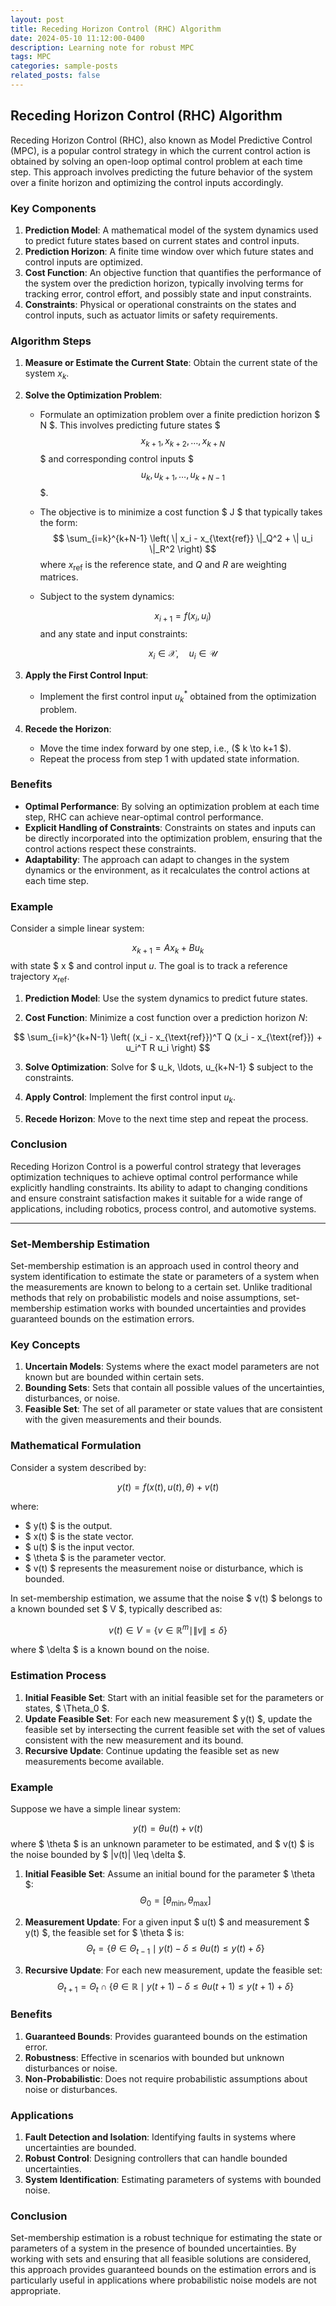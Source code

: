 ```yaml
---
layout: post
title: Receding Horizon Control (RHC) Algorithm
date: 2024-05-10 11:12:00-0400
description: Learning note for robust MPC
tags: MPC
categories: sample-posts
related_posts: false
---
```




## Receding Horizon Control (RHC) Algorithm

Receding Horizon Control (RHC), also known as Model Predictive Control (MPC), is a popular control strategy in which the current control action is obtained by solving an open-loop optimal control problem at each time step. This approach involves predicting the future behavior of the system over a finite horizon and optimizing the control inputs accordingly.

### Key Components

1. **Prediction Model**: A mathematical model of the system dynamics used to predict future states based on current states and control inputs.
2. **Prediction Horizon**: A finite time window over which future states and control inputs are optimized.
3. **Cost Function**: An objective function that quantifies the performance of the system over the prediction horizon, typically involving terms for tracking error, control effort, and possibly state and input constraints.
4. **Constraints**: Physical or operational constraints on the states and control inputs, such as actuator limits or safety requirements.

### Algorithm Steps

1. **Measure or Estimate the Current State**: Obtain the current state of the system  $x_k$.

2. **Solve the Optimization Problem**:

   - Formulate an optimization problem over a finite prediction horizon $ N $. This involves predicting future states $$$x_{k+1}, x_{k+2}, \ldots, x_{k+N} $$$ and corresponding control inputs $ $$ u_k, u_{k+1}, \ldots, u_{k+N-1} $$ $.

   - The objective is to minimize a cost function $ J $ that typically takes the form: 
     $$
     \sum_{i=k}^{k+N-1} \left( \| x_i - x_{\text{ref}} \|_Q^2 + \| u_i \|_R^2 \right)
     $$
     where  $x_{\text{ref}}$  is the reference state, and  $Q$ and  $R$ are weighting matrices.

   - Subject to the system dynamics: 

     $$
     x_{i+1} = f(x_i, u_i)
     $$
     and any state and input constraints: 

     $$
     x_i \in \mathcal{X}, \quad u_i \in \mathcal{U}
     $$

3. **Apply the First Control Input**:

   - Implement the first control input $u_k^*$ obtained from the optimization problem.

4. **Recede the Horizon**:

   - Move the time index forward by one step, i.e., ($ k \to k+1 $).
   - Repeat the process from step 1 with updated state information.

### Benefits

- **Optimal Performance**: By solving an optimization problem at each time step, RHC can achieve near-optimal control performance.
- **Explicit Handling of Constraints**: Constraints on states and inputs can be directly incorporated into the optimization problem, ensuring that the control actions respect these constraints.
- **Adaptability**: The approach can adapt to changes in the system dynamics or the environment, as it recalculates the control actions at each time step.

### Example

Consider a simple linear system:

$$
x_{k+1} = A x_k + B u_k
$$
with state $ x $ and control input  $u$. The goal is to track a reference trajectory  $x_{\text{ref}}$.

1. **Prediction Model**: Use the system dynamics to predict future states.

2. **Cost Function**: Minimize a cost function over a prediction horizon $N$:


$$
   \sum_{i=k}^{k+N-1} \left( (x_i - x_{\text{ref}})^T Q (x_i - x_{\text{ref}}) + u_i^T R u_i \right)
$$

3. **Solve Optimization**: Solve for  $ u_k, \ldots, u_{k+N-1} $   subject to the constraints.

4. **Apply Control**: Implement the first control input $u_k$.

5. **Recede Horizon**: Move to the next time step and repeat the process.

### Conclusion

Receding Horizon Control is a powerful control strategy that leverages optimization techniques to achieve optimal control performance while explicitly handling constraints. Its ability to adapt to changing conditions and ensure constraint satisfaction makes it suitable for a wide range of applications, including robotics, process control, and automotive systems.

----------------------------------------------------------------------------------------------------------------------------

### Set-Membership Estimation

Set-membership estimation is an approach used in control theory and system identification to estimate the state or parameters of a system when the measurements are known to belong to a certain set. Unlike traditional methods that rely on probabilistic models and noise assumptions, set-membership estimation works with bounded uncertainties and provides guaranteed bounds on the estimation errors.

### Key Concepts

1. **Uncertain Models**: Systems where the exact model parameters are not known but are bounded within certain sets.
2. **Bounding Sets**: Sets that contain all possible values of the uncertainties, disturbances, or noise.
3. **Feasible Set**: The set of all parameter or state values that are consistent with the given measurements and their bounds.

### Mathematical Formulation

Consider a system described by:

$$
y(t) = f(x(t), u(t), \theta) + v(t)
$$

where:

- $ y(t) $ is the output.
- $ x(t) $ is the state vector.
- $ u(t) $ is the input vector.
- $ \theta $ is the parameter vector.
- $ v(t) $ represents the measurement noise or disturbance, which is bounded.

In set-membership estimation, we assume that the noise $ v(t) $ belongs to a known bounded set $ V $, typically described as:

$$
v(t) \in V = \{ v \in \mathbb{R}^m \mid \| v \| \leq \delta \}
$$

where $ \delta $ is a known bound on the noise.

### Estimation Process

1. **Initial Feasible Set**: Start with an initial feasible set for the parameters or states, $ \Theta_0 $.
2. **Update Feasible Set**: For each new measurement $ y(t) $, update the feasible set by intersecting the current feasible set with the set of values consistent with the new measurement and its bound.
3. **Recursive Update**: Continue updating the feasible set as new measurements become available.

### Example

Suppose we have a simple linear system:

$$
y(t) = \theta u(t) + v(t)
$$
where $ \theta $ is an unknown parameter to be estimated, and $ v(t) $ is the noise bounded by $ |v(t)| \leq \delta $.

1. **Initial Feasible Set**: Assume an initial bound for the parameter $ \theta $:
   $$
   \Theta_0 = [\theta_{\min}, \theta_{\max}]
   $$

2. **Measurement Update**: For a given input $ u(t) $ and measurement $ y(t) $, the feasible set for $ \theta $ is:
   $$
   \Theta_t = \{ \theta \in \Theta_{t-1} \mid y(t) - \delta \leq \theta u(t) \leq y(t) + \delta \}
   $$
   
3. **Recursive Update**: For each new measurement, update the feasible set:
   $$
   \Theta_{t+1} = \Theta_t \cap \{ \theta \in \mathbb{R} \mid y(t+1) - \delta \leq \theta u(t+1) \leq y(t+1) + \delta \}
   $$

### Benefits

1. **Guaranteed Bounds**: Provides guaranteed bounds on the estimation error.
2. **Robustness**: Effective in scenarios with bounded but unknown disturbances or noise.
3. **Non-Probabilistic**: Does not require probabilistic assumptions about noise or disturbances.

### Applications

1. **Fault Detection and Isolation**: Identifying faults in systems where uncertainties are bounded.
2. **Robust Control**: Designing controllers that can handle bounded uncertainties.
3. **System Identification**: Estimating parameters of systems with bounded noise.

### Conclusion

Set-membership estimation is a robust technique for estimating the state or parameters of a system in the presence of bounded uncertainties. By working with sets and ensuring that all feasible solutions are considered, this approach provides guaranteed bounds on the estimation errors and is particularly useful in applications where probabilistic noise models are not appropriate.
